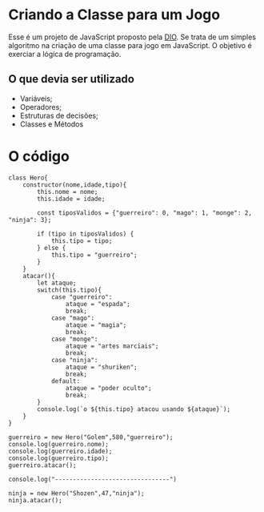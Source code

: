 # Criando a Classe para um Jogo
Esse é um projeto de JavaScript proposto pela [DIO](https://www.dio.me/). Se trata de um simples algoritmo na criação de uma classe para jogo em JavaScript. O objetivo é exerciar a lógica de programação.

## O que devia ser utilizado

- Variáveis;
- Operadores;
- Estruturas de decisões;
- Classes e Métodos

# O código
```
class Hero{
    constructor(nome,idade,tipo){
        this.nome = nome;
        this.idade = idade;
        
        const tiposValidos = {"guerreiro": 0, "mago": 1, "monge": 2, "ninja": 3};
        
        if (tipo in tiposValidos) {
            this.tipo = tipo;
        } else {
            this.tipo = "guerreiro";
        }
    }
    atacar(){
        let ataque;
        switch(this.tipo){
            case "guerreiro":
                ataque = "espada";
                break;
            case "mago":
                ataque = "magia";
                break;
            case "monge":
                ataque = "artes marciais";
                break;
            case "ninja":
                ataque = "shuriken";
                break;
            default:
                ataque = "poder oculto";
                break;
        }
        console.log(`o ${this.tipo} atacou usando ${ataque}`);
    }
}

guerreiro = new Hero("Golem",580,"guerreiro");
console.log(guerreiro.nome);
console.log(guerreiro.idade);
console.log(guerreiro.tipo);
guerreiro.atacar();

console.log("--------------------------------")

ninja = new Hero("Shozen",47,"ninja");
ninja.atacar();
```
